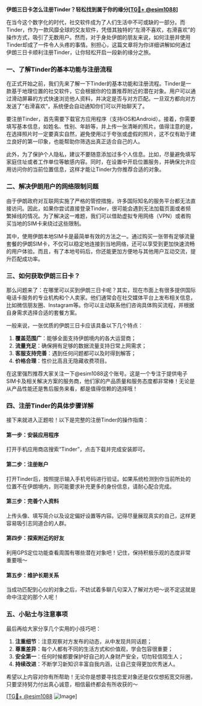 **伊朗三日卡怎么注册Tinder？轻松找到属于你的缘分[[TG💪+ @esim1088](https://t.me/s/esim1088)]**

在当今这个数字化的时代，社交软件成为了人们生活中不可或缺的一部分。而Tinder，作为一款风靡全球的交友软件，凭借其独特的“左滑不喜欢，右滑喜欢”的操作方式，吸引了无数用户。然而，对于身处伊朗的朋友来说，如何注册并使用Tinder却成了一件令人头疼的事情。别担心，这篇文章将为你详细讲解如何通过伊朗三日卡顺利注册Tinder，让你轻松开启一段新的缘分之旅。

### 一、了解Tinder的基本功能与注册流程

在正式开始之前，我们先来了解一下Tinder的基本功能和注册流程。Tinder是一款基于地理位置的社交软件，它会根据你的位置推荐附近的潜在对象。用户可以通过滑动屏幕的方式快速浏览他人资料，并决定是否与对方匹配。一旦双方都向对方发送了“右滑喜欢”，系统便会自动通知你们可以开始聊天了。

要注册Tinder，首先需要下载官方应用程序（支持iOS和Android）。接着，你需要填写基本信息，如姓名、性别、年龄等，并上传一张清晰的照片。值得注意的是，在选择照片时一定要真实自然，避免使用过于夸张或虚假的照片，这不仅有助于建立良好的第一印象，也能帮助你筛选出真正适合自己的人。

此外，为了保护个人隐私，建议不要随意添加过多个人信息。比如，尽量避免填写家庭住址或者工作单位等敏感内容。同时，在设置中开启位置服务，并确保允许应用访问你的当前位置信息，这样才能让Tinder为你推荐合适的对象。

### 二、解决伊朗用户的网络限制问题

由于伊朗政府对互联网实施了严格的管控措施，许多国际知名的服务平台都无法直接访问。因此，如果你尝试直接登录Tinder，很可能会遇到无法加载页面或者频繁掉线的情况。为了解决这一难题，我们可以借助虚拟专用网络（VPN）或者购买当地的SIM卡来绕过这些限制。

其中，使用伊朗本地SIM卡是最简单有效的方法之一。通过购买一张带有足够流量套餐的伊朗SIM卡，不仅可以稳定地连接到当地网络，还可以享受到更加快速流畅的用户体验。而且，有了本地号码后，你还能更加方便地与其他用户互动交流，提升匹配成功率。

### 三、如何获取伊朗三日卡？

那么问题来了：在哪里可以买到伊朗三日卡呢？其实，现在市面上有很多提供国际电话卡服务的专业机构和个人卖家。他们通常会在社交媒体平台上发布相关信息，比如微信朋友圈、Instagram等。你可以主动联系他们咨询具体购买流程，并根据自身需求选择合适的套餐方案。

一般来说，一张优质的伊朗三日卡应该具备以下几个特点：
1. **覆盖范围广**：能够全面支持伊朗境内的各大运营商；
2. **流量充足**：确保拥有足够的数据流量支持日常上网需求；
3. **客服支持完善**：遇到任何问题都可以及时得到解答；
4. **价格合理**：性价比高且无隐藏收费项目。

在这里强烈推荐大家关注一下@esim1088这个账号。这是一个专注于提供电子SIM卡及相关解决方案的服务商，他们家的产品质量和服务态度都非常棒！无论是从产品性能还是售后服务来看，都是值得信赖的选择哦！

### 四、注册Tinder的具体步骤详解

接下来就进入正题啦！以下是完整的注册Tinder的操作指南：

#### 第一步：安装应用程序
打开手机应用商店搜索“Tinder”，点击下载并完成安装即可。

#### 第二步：注册账户
打开Tinder后，按照提示输入手机号码进行验证。如果系统检测到你当前所处的位置不在伊朗境内，则可能要求补充更多的身份信息，请耐心配合完成。

#### 第三步：完善个人资料
上传头像、填写简介以及设定偏好设置等内容。记得尽量展现真实的自己，这样更容易吸引志同道合的人群。

#### 第四步：探索附近的好友
利用GPS定位功能查看周围有哪些潜在对象吧！记住，保持积极乐观的态度非常重要哦～

#### 第五步：维护长期关系
当成功匹配到心仪的对象之后，不妨试着多聊几句深入了解对方吧～说不定这就是命中注定的那个人呢！

### 五、小贴士与注意事项

最后再给大家分享几个实用的小技巧吧：
1. **注重细节**：注意观察对方发布的动态，从中发现共同话题；
2. **尊重差异**：每个人都有不同的生活方式和价值观，学会包容很重要；
3. **安全第一**：任何时候都要保护好自己的人身财产安全，切勿轻信陌生人；
4. **持续改进**：不断学习新知识丰富自我内涵，让自己变得更加优秀迷人。

希望以上内容对你有所帮助！无论你是想要寻找恋爱对象还是仅仅想拓宽交际圈，只要坚持努力付出真心诚意，相信最终都会有所收获的～

[[TG💪+ @esim1088](https://t.me/s/esim1088) ![Image](https://i.postimg.cc/4NQfJmqS/Snipaste-2025-05-13-00-14-12.png)]